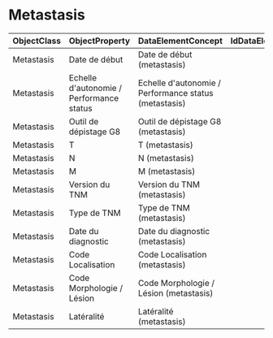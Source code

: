 # Metastasis

| ObjectClass | ObjectProperty | DataElementConcept | IdDataElementConcept | ConceptualDomain | DataElementConceptDefFR | DataElementConceptDefEN |
| ----------- | -------------- | ------------------ | -------------------- | ---------------- | ----------------------- | ----------------------- |
| Metastasis | Date de début  | Date de début (metastasis) |  |  |  |  |
| Metastasis | Echelle d'autonomie / Performance status | Echelle d'autonomie / Performance status (metastasis) |  |  |  |  |
| Metastasis | Outil de dépistage G8 | Outil de dépistage G8 (metastasis) |  |  |  |  |
| Metastasis | T | T (metastasis) |  |  |  |  |
| Metastasis | N | N (metastasis) |  |  |  |  |
| Metastasis | M | M (metastasis) |  |  |  |  |
| Metastasis | Version du TNM | Version du TNM (metastasis) |  |  |  |  |
| Metastasis | Type de TNM | Type de TNM (metastasis) |  |  |  |  |
| Metastasis | Date du diagnostic | Date du diagnostic (metastasis) |  |  |  |  |
| Metastasis | Code Localisation | Code Localisation (metastasis) |  |  |  |  |
| Metastasis | Code Morphologie / Lésion | Code Morphologie / Lésion (metastasis) |  |  |  |  |
| Metastasis | Latéralité | Latéralité (metastasis) |  |  |  |  |
